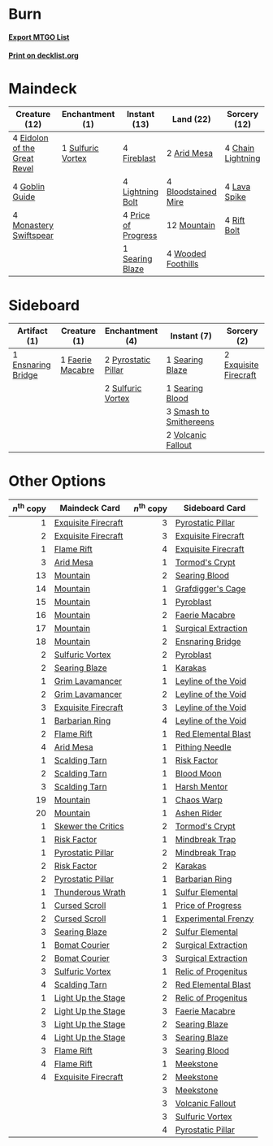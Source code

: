 # Burn

#### [Export MTGO List](../collection/Burn/Burn.txt)
#### [Print on decklist.org](http://decklist.org/?deckmain=2%09Arid%20Mesa%0A4%09Bloodstained%20Mire%0A4%09Chain%20Lightning%0A4%09Eidolon%20of%20the%20Great%20Revel%0A4%09Fireblast%0A4%09Goblin%20Guide%0A4%09Lava%20Spike%0A4%09Lightning%20Bolt%0A4%09Monastery%20Swiftspear%0A12%09Mountain%0A4%09Price%20of%20Progress%0A4%09Rift%20Bolt%0A1%09Searing%20Blaze%0A1%09Sulfuric%20Vortex%0A4%09Wooded%20Foothills&deckside=1%09Ensnaring%20Bridge%0A2%09Exquisite%20Firecraft%0A1%09Faerie%20Macabre%0A2%09Pyrostatic%20Pillar%0A1%09Searing%20Blaze%0A1%09Searing%20Blood%0A3%09Smash%20to%20Smithereens%0A2%09Sulfuric%20Vortex%0A2%09Volcanic%20Fallout)
# Maindeck

|                                             Creature (12)                                             |                                      Enchantment (1)                                       |                                         Instant (13)                                         |                                          Land (22)                                           |                                        Sorcery (12)                                        |
|-------------------------------------------------------------------------------------------------------|--------------------------------------------------------------------------------------------|----------------------------------------------------------------------------------------------|----------------------------------------------------------------------------------------------|--------------------------------------------------------------------------------------------|
|4 [Eidolon of the Great Revel](http://gatherer.wizards.com/Pages/Card/Details.aspx?multiverseid=442117)|1 [Sulfuric Vortex](http://gatherer.wizards.com/Pages/Card/Details.aspx?multiverseid=382379)|4 [Fireblast](http://gatherer.wizards.com/Pages/Card/Details.aspx?multiverseid=189239)        |2 [Arid Mesa](http://gatherer.wizards.com/Pages/Card/Details.aspx?multiverseid=405092)        |4 [Chain Lightning](http://gatherer.wizards.com/Pages/Card/Details.aspx?multiverseid=446139)|
|4 [Goblin Guide](http://gatherer.wizards.com/Pages/Card/Details.aspx?multiverseid=425921)              |                                                                                            |4 [Lightning Bolt](http://gatherer.wizards.com/Pages/Card/Details.aspx?multiverseid=806)      |4 [Bloodstained Mire](http://gatherer.wizards.com/Pages/Card/Details.aspx?multiverseid=405094)|4 [Lava Spike](http://gatherer.wizards.com/Pages/Card/Details.aspx?multiverseid=79084)      |
|4 [Monastery Swiftspear](http://gatherer.wizards.com/Pages/Card/Details.aspx?multiverseid=438706)      |                                                                                            |4 [Price of Progress](http://gatherer.wizards.com/Pages/Card/Details.aspx?multiverseid=413683)|12 [Mountain](http://gatherer.wizards.com/Pages/Card/Details.aspx?multiverseid=129649)        |4 [Rift Bolt](http://gatherer.wizards.com/Pages/Card/Details.aspx?multiverseid=426589)      |
|                                                                                                       |                                                                                            |1 [Searing Blaze](http://gatherer.wizards.com/Pages/Card/Details.aspx?multiverseid=270873)    |4 [Wooded Foothills](http://gatherer.wizards.com/Pages/Card/Details.aspx?multiverseid=405116) |                                                                                            |


# Sideboard

|                                        Artifact (1)                                        |                                       Creature (1)                                        |                                       Enchantment (4)                                       |                                           Instant (7)                                           |                                          Sorcery (2)                                           |
|--------------------------------------------------------------------------------------------|-------------------------------------------------------------------------------------------|---------------------------------------------------------------------------------------------|-------------------------------------------------------------------------------------------------|------------------------------------------------------------------------------------------------|
|1 [Ensnaring Bridge](http://gatherer.wizards.com/Pages/Card/Details.aspx?multiverseid=15866)|1 [Faerie Macabre](http://gatherer.wizards.com/Pages/Card/Details.aspx?multiverseid=201822)|2 [Pyrostatic Pillar](http://gatherer.wizards.com/Pages/Card/Details.aspx?multiverseid=44290)|1 [Searing Blaze](http://gatherer.wizards.com/Pages/Card/Details.aspx?multiverseid=270873)       |2 [Exquisite Firecraft](http://gatherer.wizards.com/Pages/Card/Details.aspx?multiverseid=398513)|
|                                                                                            |                                                                                           |2 [Sulfuric Vortex](http://gatherer.wizards.com/Pages/Card/Details.aspx?multiverseid=382379) |1 [Searing Blood](http://gatherer.wizards.com/Pages/Card/Details.aspx?multiverseid=378483)       |                                                                                                |
|                                                                                            |                                                                                           |                                                                                             |3 [Smash to Smithereens](http://gatherer.wizards.com/Pages/Card/Details.aspx?multiverseid=397795)|                                                                                                |
|                                                                                            |                                                                                           |                                                                                             |2 [Volcanic Fallout](http://gatherer.wizards.com/Pages/Card/Details.aspx?multiverseid=220512)    |                                                                                                |


# Other Options

|*n*<sup>th</sup> copy|                                        Maindeck Card                                         |*n*<sup>th</sup> copy|                                        Sideboard Card                                        |
|--------------------:|----------------------------------------------------------------------------------------------|--------------------:|----------------------------------------------------------------------------------------------|
|                    1|[Exquisite Firecraft](http://gatherer.wizards.com/Pages/Card/Details.aspx?multiverseid=398513)|                    3|[Pyrostatic Pillar](http://gatherer.wizards.com/Pages/Card/Details.aspx?multiverseid=44290)   |
|                    2|[Exquisite Firecraft](http://gatherer.wizards.com/Pages/Card/Details.aspx?multiverseid=398513)|                    3|[Exquisite Firecraft](http://gatherer.wizards.com/Pages/Card/Details.aspx?multiverseid=398513)|
|                    1|[Flame Rift](http://gatherer.wizards.com/Pages/Card/Details.aspx?multiverseid=22290)          |                    4|[Exquisite Firecraft](http://gatherer.wizards.com/Pages/Card/Details.aspx?multiverseid=398513)|
|                    3|[Arid Mesa](http://gatherer.wizards.com/Pages/Card/Details.aspx?multiverseid=405092)          |                    1|[Tormod's Crypt](http://gatherer.wizards.com/Pages/Card/Details.aspx?multiverseid=389723)     |
|                   13|[Mountain](http://gatherer.wizards.com/Pages/Card/Details.aspx?multiverseid=129649)           |                    2|[Searing Blood](http://gatherer.wizards.com/Pages/Card/Details.aspx?multiverseid=378483)      |
|                   14|[Mountain](http://gatherer.wizards.com/Pages/Card/Details.aspx?multiverseid=129649)           |                    1|[Grafdigger's Cage](http://gatherer.wizards.com/Pages/Card/Details.aspx?multiverseid=278452)  |
|                   15|[Mountain](http://gatherer.wizards.com/Pages/Card/Details.aspx?multiverseid=129649)           |                    1|[Pyroblast](http://gatherer.wizards.com/Pages/Card/Details.aspx?multiverseid=4083)            |
|                   16|[Mountain](http://gatherer.wizards.com/Pages/Card/Details.aspx?multiverseid=129649)           |                    2|[Faerie Macabre](http://gatherer.wizards.com/Pages/Card/Details.aspx?multiverseid=201822)     |
|                   17|[Mountain](http://gatherer.wizards.com/Pages/Card/Details.aspx?multiverseid=129649)           |                    1|[Surgical Extraction](http://gatherer.wizards.com/Pages/Card/Details.aspx?multiverseid=397706)|
|                   18|[Mountain](http://gatherer.wizards.com/Pages/Card/Details.aspx?multiverseid=129649)           |                    2|[Ensnaring Bridge](http://gatherer.wizards.com/Pages/Card/Details.aspx?multiverseid=15866)    |
|                    2|[Sulfuric Vortex](http://gatherer.wizards.com/Pages/Card/Details.aspx?multiverseid=382379)    |                    2|[Pyroblast](http://gatherer.wizards.com/Pages/Card/Details.aspx?multiverseid=4083)            |
|                    2|[Searing Blaze](http://gatherer.wizards.com/Pages/Card/Details.aspx?multiverseid=270873)      |                    1|[Karakas](http://gatherer.wizards.com/Pages/Card/Details.aspx?multiverseid=413782)            |
|                    1|[Grim Lavamancer](http://gatherer.wizards.com/Pages/Card/Details.aspx?multiverseid=430589)    |                    1|[Leyline of the Void](http://gatherer.wizards.com/Pages/Card/Details.aspx?multiverseid=107682)|
|                    2|[Grim Lavamancer](http://gatherer.wizards.com/Pages/Card/Details.aspx?multiverseid=430589)    |                    2|[Leyline of the Void](http://gatherer.wizards.com/Pages/Card/Details.aspx?multiverseid=107682)|
|                    3|[Exquisite Firecraft](http://gatherer.wizards.com/Pages/Card/Details.aspx?multiverseid=398513)|                    3|[Leyline of the Void](http://gatherer.wizards.com/Pages/Card/Details.aspx?multiverseid=107682)|
|                    1|[Barbarian Ring](http://gatherer.wizards.com/Pages/Card/Details.aspx?multiverseid=29906)      |                    4|[Leyline of the Void](http://gatherer.wizards.com/Pages/Card/Details.aspx?multiverseid=107682)|
|                    2|[Flame Rift](http://gatherer.wizards.com/Pages/Card/Details.aspx?multiverseid=22290)          |                    1|[Red Elemental Blast](http://gatherer.wizards.com/Pages/Card/Details.aspx?multiverseid=814)   |
|                    4|[Arid Mesa](http://gatherer.wizards.com/Pages/Card/Details.aspx?multiverseid=405092)          |                    1|[Pithing Needle](http://gatherer.wizards.com/Pages/Card/Details.aspx?multiverseid=129526)     |
|                    1|[Scalding Tarn](http://gatherer.wizards.com/Pages/Card/Details.aspx?multiverseid=405107)      |                    1|[Risk Factor](http://gatherer.wizards.com/Pages/Card/Details.aspx?multiverseid=452863)        |
|                    2|[Scalding Tarn](http://gatherer.wizards.com/Pages/Card/Details.aspx?multiverseid=405107)      |                    1|[Blood Moon](http://gatherer.wizards.com/Pages/Card/Details.aspx?multiverseid=45386)          |
|                    3|[Scalding Tarn](http://gatherer.wizards.com/Pages/Card/Details.aspx?multiverseid=405107)      |                    1|[Harsh Mentor](http://gatherer.wizards.com/Pages/Card/Details.aspx?multiverseid=426837)       |
|                   19|[Mountain](http://gatherer.wizards.com/Pages/Card/Details.aspx?multiverseid=129649)           |                    1|[Chaos Warp](http://gatherer.wizards.com/Pages/Card/Details.aspx?multiverseid=389462)         |
|                   20|[Mountain](http://gatherer.wizards.com/Pages/Card/Details.aspx?multiverseid=129649)           |                    1|[Ashen Rider](http://gatherer.wizards.com/Pages/Card/Details.aspx?multiverseid=373689)        |
|                    1|[Skewer the Critics](http://gatherer.wizards.com/Pages/Card/Details.aspx?multiverseid=457259) |                    2|[Tormod's Crypt](http://gatherer.wizards.com/Pages/Card/Details.aspx?multiverseid=389723)     |
|                    1|[Risk Factor](http://gatherer.wizards.com/Pages/Card/Details.aspx?multiverseid=452863)        |                    1|[Mindbreak Trap](http://gatherer.wizards.com/Pages/Card/Details.aspx?multiverseid=197532)     |
|                    1|[Pyrostatic Pillar](http://gatherer.wizards.com/Pages/Card/Details.aspx?multiverseid=44290)   |                    2|[Mindbreak Trap](http://gatherer.wizards.com/Pages/Card/Details.aspx?multiverseid=197532)     |
|                    2|[Risk Factor](http://gatherer.wizards.com/Pages/Card/Details.aspx?multiverseid=452863)        |                    2|[Karakas](http://gatherer.wizards.com/Pages/Card/Details.aspx?multiverseid=413782)            |
|                    2|[Pyrostatic Pillar](http://gatherer.wizards.com/Pages/Card/Details.aspx?multiverseid=44290)   |                    1|[Barbarian Ring](http://gatherer.wizards.com/Pages/Card/Details.aspx?multiverseid=29906)      |
|                    1|[Thunderous Wrath](http://gatherer.wizards.com/Pages/Card/Details.aspx?multiverseid=239985)   |                    1|[Sulfur Elemental](http://gatherer.wizards.com/Pages/Card/Details.aspx?multiverseid=122416)   |
|                    1|[Cursed Scroll](http://gatherer.wizards.com/Pages/Card/Details.aspx?multiverseid=4601)        |                    1|[Price of Progress](http://gatherer.wizards.com/Pages/Card/Details.aspx?multiverseid=413683)  |
|                    2|[Cursed Scroll](http://gatherer.wizards.com/Pages/Card/Details.aspx?multiverseid=4601)        |                    1|[Experimental Frenzy](http://gatherer.wizards.com/Pages/Card/Details.aspx?multiverseid=452849)|
|                    3|[Searing Blaze](http://gatherer.wizards.com/Pages/Card/Details.aspx?multiverseid=270873)      |                    2|[Sulfur Elemental](http://gatherer.wizards.com/Pages/Card/Details.aspx?multiverseid=122416)   |
|                    1|[Bomat Courier](http://gatherer.wizards.com/Pages/Card/Details.aspx?multiverseid=417772)      |                    2|[Surgical Extraction](http://gatherer.wizards.com/Pages/Card/Details.aspx?multiverseid=397706)|
|                    2|[Bomat Courier](http://gatherer.wizards.com/Pages/Card/Details.aspx?multiverseid=417772)      |                    3|[Surgical Extraction](http://gatherer.wizards.com/Pages/Card/Details.aspx?multiverseid=397706)|
|                    3|[Sulfuric Vortex](http://gatherer.wizards.com/Pages/Card/Details.aspx?multiverseid=382379)    |                    1|[Relic of Progenitus](http://gatherer.wizards.com/Pages/Card/Details.aspx?multiverseid=174824)|
|                    4|[Scalding Tarn](http://gatherer.wizards.com/Pages/Card/Details.aspx?multiverseid=405107)      |                    2|[Red Elemental Blast](http://gatherer.wizards.com/Pages/Card/Details.aspx?multiverseid=814)   |
|                    1|[Light Up the Stage](http://gatherer.wizards.com/Pages/Card/Details.aspx?multiverseid=457251) |                    2|[Relic of Progenitus](http://gatherer.wizards.com/Pages/Card/Details.aspx?multiverseid=174824)|
|                    2|[Light Up the Stage](http://gatherer.wizards.com/Pages/Card/Details.aspx?multiverseid=457251) |                    3|[Faerie Macabre](http://gatherer.wizards.com/Pages/Card/Details.aspx?multiverseid=201822)     |
|                    3|[Light Up the Stage](http://gatherer.wizards.com/Pages/Card/Details.aspx?multiverseid=457251) |                    2|[Searing Blaze](http://gatherer.wizards.com/Pages/Card/Details.aspx?multiverseid=270873)      |
|                    4|[Light Up the Stage](http://gatherer.wizards.com/Pages/Card/Details.aspx?multiverseid=457251) |                    3|[Searing Blaze](http://gatherer.wizards.com/Pages/Card/Details.aspx?multiverseid=270873)      |
|                    3|[Flame Rift](http://gatherer.wizards.com/Pages/Card/Details.aspx?multiverseid=22290)          |                    3|[Searing Blood](http://gatherer.wizards.com/Pages/Card/Details.aspx?multiverseid=378483)      |
|                    4|[Flame Rift](http://gatherer.wizards.com/Pages/Card/Details.aspx?multiverseid=22290)          |                    1|[Meekstone](http://gatherer.wizards.com/Pages/Card/Details.aspx?multiverseid=628)             |
|                    4|[Exquisite Firecraft](http://gatherer.wizards.com/Pages/Card/Details.aspx?multiverseid=398513)|                    2|[Meekstone](http://gatherer.wizards.com/Pages/Card/Details.aspx?multiverseid=628)             |
|                     |                                                                                              |                    3|[Meekstone](http://gatherer.wizards.com/Pages/Card/Details.aspx?multiverseid=628)             |
|                     |                                                                                              |                    3|[Volcanic Fallout](http://gatherer.wizards.com/Pages/Card/Details.aspx?multiverseid=220512)   |
|                     |                                                                                              |                    3|[Sulfuric Vortex](http://gatherer.wizards.com/Pages/Card/Details.aspx?multiverseid=382379)    |
|                     |                                                                                              |                    4|[Pyrostatic Pillar](http://gatherer.wizards.com/Pages/Card/Details.aspx?multiverseid=44290)   |


